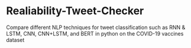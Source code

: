 # Realiability-Tweet-Checker
Compare different NLP techniques for tweet classification such as RNN &amp; LSTM, CNN, CNN+LSTM, and BERT in python on the COVID-19 vaccines dataset
